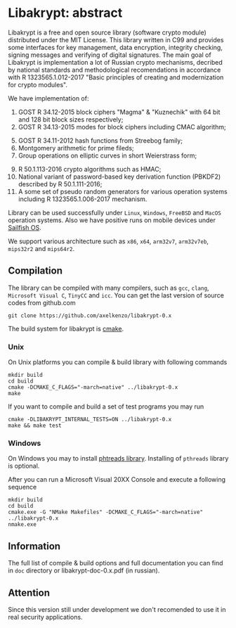 # Libakrypt: abstract

Libakrypt is a free and open source library (software crypto module) distributed under
the MIT License. This library written in C99 and provides some interfaces for
key management, data encryption, integrity checking, signing messages and verifying
of digital signatures. The main goal of Libakrypt is implementation a lot of Russian
crypto mechanisms, decribed by national standards and methodological recomendations
in accordance with R 1323565.1.012-2017
"Basic principles of creating and modernization for crypto modules".

We have implementation of:

 1. GOST R 34.12-2015 block ciphers "Magma" & "Kuznechik" with 64 bit and 128 bit block sizes respectively;
 2. GOST R 34.13-2015 modes for block ciphers including CMAC algorithm;
<!---
 3. ACPKM encryption mode described by R 1323565.1.017-2018;
 4. New russian AEAD mode (MGM, Multilinear Galois mode) for authenticated encryption;
--->
 5. GOST R 34.11-2012 hash functions from Streebog family;
 6. Montgomery arithmetic for prime fileds;
 7. Group operations on elliptic curves in short Weierstrass form;
<!---
 8. GOST R 34.10-2012 digital signature algorithms for elliptic curves described by R 50.1.114-2016;
--->
 9. R 50.1.113-2016 crypto algorithms such as HMAC;
10. National variant of password-based key derivation function (PBKDF2) described by R 50.1.111-2016;
11. A some set of pseudo random generators for various operation systems including R 1323565.1.006-2017 mechanism.

Library can be used successfully under `Linux`, `Windows`, `FreeBSD` and `MacOS` operation systems.
Also we have positive runs on mobile devices under [Sailfish OS](https://sailfishos.org/).

We support various architecture such as `x86`, `x64`, `arm32v7`, `arm32v7eb`, `mips32r2` and `mips64r2`.


## Compilation

The library can be compiled with many compilers,
such as `gcc`, `clang`, `Microsoft Visual C`, `TinyCC` and `icc`.
You can get the last version of source codes from github.com

    git clone https://github.com/axelkenzo/libakrypt-0.x

The build system for libakrypt is [cmake](https://cmake.org/).

### Unix
On Unix platforms you can compile & build library with following commands

    mkdir build
    cd build
    cmake -DCMAKE_C_FLAGS="-march=native" ../libakrypt-0.x
    make

If you want to compile and build a set of test programs you may run

    cmake -DLIBAKRYPT_INTERNAL_TESTS=ON ../libakrypt-0.x
    make && make test

### Windows
On Windows you may to install [phtreads library](https://sourceware.org/pthreads-win32/).
Installing of `pthreads` library is optional.

After you can run a Microsoft Visual 20XX Console and execute a following sequence

    mkdir build
    cd build
    cmake.exe -G "NMake Makefiles" -DCMAKE_C_FLAGS="-march=native" ../libakrypt-0.x
    nmake.exe

## Information

The full list of compile & build options and full documentation you can find
in `doc` directory or libakrypt-doc-0.x.pdf (in russian).

## Attention

Since this version still under development we don't recomended to use it
in real security applications.
